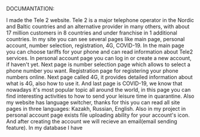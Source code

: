DOCUMANTATION:




I made the Tele 2 website. 
Tele 2 is a major telephone operator in the Nordic and Baltic countries and an alternative provider in many others, with about 17 million customers in 8 countries and under franchise in 1 additional countries. 
In my site you can see several pages like main page, personal account, number selection, registration, 4G, COVID-19. 
In the main page you can choose tariffs for your phone and can read information about Tele2 services. 
In personal account page you can log in or create a new account, if haven't yet. 
Next page is number selection page which allows to select a phone number you want. 
Registration page for registering your phone numbers online. 
Next page called 4G, it provides detailed information about what is 4G, also how to use it. 
And last page is COVID-19, we know that nowadays it's most popular topic all around the world, in this page you can find interesting activities to how to send your leisure time in quarantine. 
Also my website has language switcher, thanks for this you can read all site pages in three languages: Kazakh, Russian, English. 
Also in my project in personal account page exists file uploading ability for your account's icon. And after creating the account we will recieve an email(email sending feature). 
In my database I have
